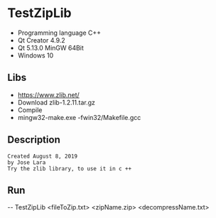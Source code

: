 # TestZipLib
* Programming language C++
* Qt Creator 4.9.2
* Qt 5.13.0 MinGW 64Bit
* Windows 10
## Libs
* https://www.zlib.net/
* Download zlib-1.2.11.tar.gz
* Compile
* mingw32-make.exe -fwin32/Makefile.gcc
## Description
```
Created August 8, 2019
by Jose Lara
Try the zlib library, to use it in c ++
```
## Run
-- TestZipLib <fileToZip.txt> <zipName.zip> <decompressName.txt>
